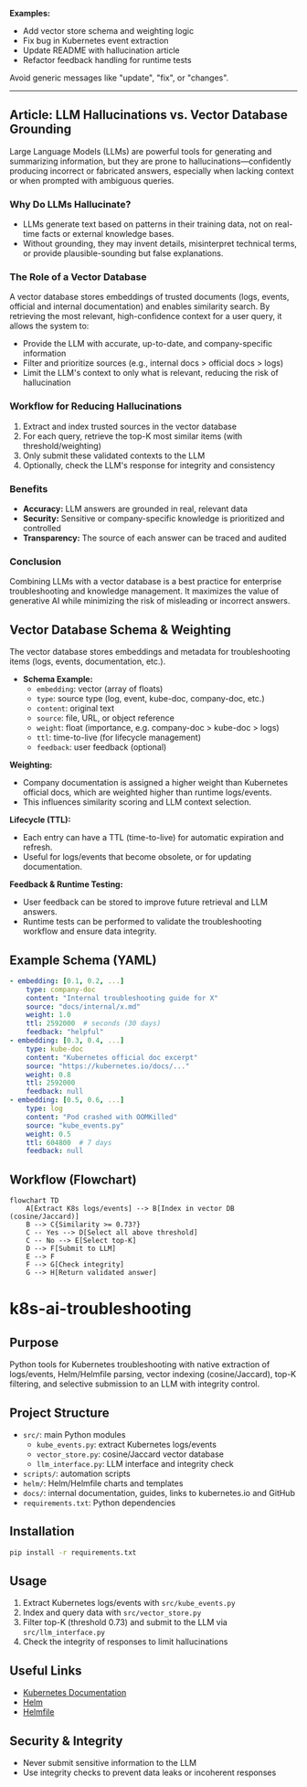 
**Examples:**
- Add vector store schema and weighting logic
- Fix bug in Kubernetes event extraction
- Update README with hallucination article
- Refactor feedback handling for runtime tests

Avoid generic messages like "update", "fix", or "changes".

---

## Article: LLM Hallucinations vs. Vector Database Grounding

Large Language Models (LLMs) are powerful tools for generating and summarizing information, but they are prone to hallucinations—confidently producing incorrect or fabricated answers, especially when lacking context or when prompted with ambiguous queries.

### Why Do LLMs Hallucinate?
- LLMs generate text based on patterns in their training data, not on real-time facts or external knowledge bases.
- Without grounding, they may invent details, misinterpret technical terms, or provide plausible-sounding but false explanations.

### The Role of a Vector Database
A vector database stores embeddings of trusted documents (logs, events, official and internal documentation) and enables similarity search. By retrieving the most relevant, high-confidence context for a user query, it allows the system to:

- Provide the LLM with accurate, up-to-date, and company-specific information
- Filter and prioritize sources (e.g., internal docs > official docs > logs)
- Limit the LLM's context to only what is relevant, reducing the risk of hallucination

### Workflow for Reducing Hallucinations
1. Extract and index trusted sources in the vector database
2. For each query, retrieve the top-K most similar items (with threshold/weighting)
3. Only submit these validated contexts to the LLM
4. Optionally, check the LLM's response for integrity and consistency

### Benefits
- **Accuracy:** LLM answers are grounded in real, relevant data
- **Security:** Sensitive or company-specific knowledge is prioritized and controlled
- **Transparency:** The source of each answer can be traced and audited

### Conclusion
Combining LLMs with a vector database is a best practice for enterprise troubleshooting and knowledge management. It maximizes the value of generative AI while minimizing the risk of misleading or incorrect answers.
## Vector Database Schema & Weighting

The vector database stores embeddings and metadata for troubleshooting items (logs, events, documentation, etc.).

- **Schema Example:**
	- `embedding`: vector (array of floats)
	- `type`: source type (log, event, kube-doc, company-doc, etc.)
	- `content`: original text
	- `source`: file, URL, or object reference
	- `weight`: float (importance, e.g. company-doc > kube-doc > logs)
	- `ttl`: time-to-live (for lifecycle management)
	- `feedback`: user feedback (optional)

**Weighting:**
- Company documentation is assigned a higher weight than Kubernetes official docs, which are weighted higher than runtime logs/events.
- This influences similarity scoring and LLM context selection.

**Lifecycle (TTL):**
- Each entry can have a TTL (time-to-live) for automatic expiration and refresh.
- Useful for logs/events that become obsolete, or for updating documentation.

**Feedback & Runtime Testing:**
- User feedback can be stored to improve future retrieval and LLM answers.
- Runtime tests can be performed to validate the troubleshooting workflow and ensure data integrity.

## Example Schema (YAML)

```yaml
- embedding: [0.1, 0.2, ...]
	type: company-doc
	content: "Internal troubleshooting guide for X"
	source: "docs/internal/x.md"
	weight: 1.0
	ttl: 2592000  # seconds (30 days)
	feedback: "helpful"
- embedding: [0.3, 0.4, ...]
	type: kube-doc
	content: "Kubernetes official doc excerpt"
	source: "https://kubernetes.io/docs/..."
	weight: 0.8
	ttl: 2592000
	feedback: null
- embedding: [0.5, 0.6, ...]
	type: log
	content: "Pod crashed with OOMKilled"
	source: "kube_events.py"
	weight: 0.5
	ttl: 604800  # 7 days
	feedback: null
```
## Workflow (Flowchart)

```mermaid
flowchart TD
    A[Extract K8s logs/events] --> B[Index in vector DB (cosine/Jaccard)]
    B --> C{Similarity >= 0.73?}
    C -- Yes --> D[Select all above threshold]
    C -- No --> E[Select top-K]
    D --> F[Submit to LLM]
    E --> F
    F --> G[Check integrity]
    G --> H[Return validated answer]
```
# k8s-ai-troubleshooting

## Purpose

Python tools for Kubernetes troubleshooting with native extraction of logs/events, Helm/Helmfile parsing, vector indexing (cosine/Jaccard), top-K filtering, and selective submission to an LLM with integrity control.

## Project Structure

- `src/`: main Python modules
	- `kube_events.py`: extract Kubernetes logs/events
	- `vector_store.py`: cosine/Jaccard vector database
	- `llm_interface.py`: LLM interface and integrity check
- `scripts/`: automation scripts
- `helm/`: Helm/Helmfile charts and templates
- `docs/`: internal documentation, guides, links to kubernetes.io and GitHub
- `requirements.txt`: Python dependencies

## Installation

```bash
pip install -r requirements.txt
```

## Usage

1. Extract Kubernetes logs/events with `src/kube_events.py`
2. Index and query data with `src/vector_store.py`
3. Filter top-K (threshold 0.73) and submit to the LLM via `src/llm_interface.py`
4. Check the integrity of responses to limit hallucinations

## Useful Links
- [Kubernetes Documentation](https://kubernetes.io/docs/)
- [Helm](https://helm.sh/docs/)
- [Helmfile](https://github.com/roboll/helmfile)

## Security & Integrity
- Never submit sensitive information to the LLM
- Use integrity checks to prevent data leaks or incoherent responses

